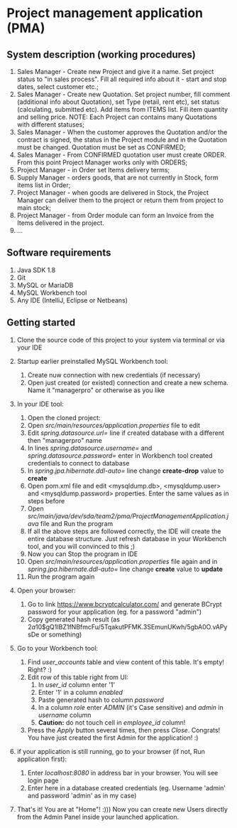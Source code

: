 # Project management application (PMA)

## System description (working procedures)
1. Sales Manager - Create new Project and give it a name. Set project status to "in sales process". Fill all required info about it - start and stop dates, select customer etc.;
2. Sales Manager - Create new Quotation. Set project number, fill comment (additional info about Quotation), set Type (retail, rent etc), set status (calculating, submitted etc). Add items from ITEMS list. Fill item quantity and selling price. NOTE: Each Project can contains many Quotations with different statuses;
3. Sales Manager - When the customer approves the Quotation and/or the contract is signed, the status in the Project module and in the Quotation must be changed. Quotation must be set as CONFIRMED;
4. Sales Manager - From CONFIRMED quotation user must create ORDER. From this point Project Manager works only with ORDERS;
5. Project Manager - in Order set Items delivery terms;
6. Supply Manager - orders goods, that are not currently in Stock, form items list in Order;
7. Project Manager - when goods are delivered in Stock, the Project Manager can deliver them to the project or return them from project to main stock;
8. Project Manager - from Order module can form an Invoice from the Items delivered in the project.
9. ...

## Software requirements
1. Java SDK 1.8
2. Git
3. MySQL or MariaDB
4. MySQL Workbench tool
5. Any IDE (IntelliJ, Eclipse or Netbeans)

## Getting started
1. Clone the source code of this project to your system via terminal or via your IDE
2. Startup earlier preinstalled MySQL Workbench tool:
   1. Create nuw connection with new credentials (if necessary)
   2. Open just created (or existed) connection and create a new schema. Name it "managerpro" or otherwise as you like
3. In your IDE tool:
    1. Open the cloned project:
    2. Open _src/main/resources/application.properties_ file to edit
    3. Edit _spring.datasource.url=_ line if created database with a different then "managerpro" name
    4. In lines _spring.datasource.username=_ and _spring.datasource.password=_ enter in Workbench tool created credentials to connect to database
    5. In _spring.jpa.hibernate.ddl-auto=_ line change **create-drop** value to **create**
    6. Open pom.xml file and edit <mysqldump.db>, <mysqldump.user> and <mysqldump.password> properties. Enter the same values as in steps before
    7. Open _src/main/java/dev/sda/team2/pma/ProjectManagementApplication.java_ file and Run the program
    8. If all the above steps are followed correctly, the IDE will create the entire database structure. Just refresh database in your Workbench tool, and you will convinced to this ;)
    9. Now you can Stop the program in IDE
    10. Open _src/main/resources/application.properties_ file again and in _spring.jpa.hibernate.ddl-auto=_ line change **create** value to **update**
    11. Run the program again
    
4. Open your browser:
   1. Go to link https://www.bcryptcalculator.com/ and generate BCrypt password for your application (eg. for a password "admin")
   2. Copy generated hash result (as $2a$10$gQ1IBZ1fNBfmcFu/5TqakutPFMK.3SEmunUKwh/5gbA0O.vAPysDe or something)
5. Go to your Workbench tool:
    1. Find _user_accounts_ table and view content of this table. It's empty! Right? :)
    2. Edit row of this table right from UI: 
       1. In _user_id_ column enter '1'
       2. Enter '1' in a column _enabled_ 
       3. Paste generated hash to column _password_
       4. In a column _role_ enter _ADMIN_ (it's Case sensitive) and _admin_ in _username_ column
       5. **Caution:** do not touch cell in _employee_id_ column!
    3. Press the _Apply_ button several times, then press _Close_. Congrats! You have just created the first Admin for the application! :)
6. if your application is still running, go to your browser (if not, Run application first):
    1. Enter _localhost:8080_ in address bar in your browser. You will see login page
    2. Enter here in a database created credentials (eg. Username 'admin' and password 'admin' as in my case)
7. That's it! You are at "Home"! :))) Now you can create new Users directly from the Admin Panel inside your launched application.
